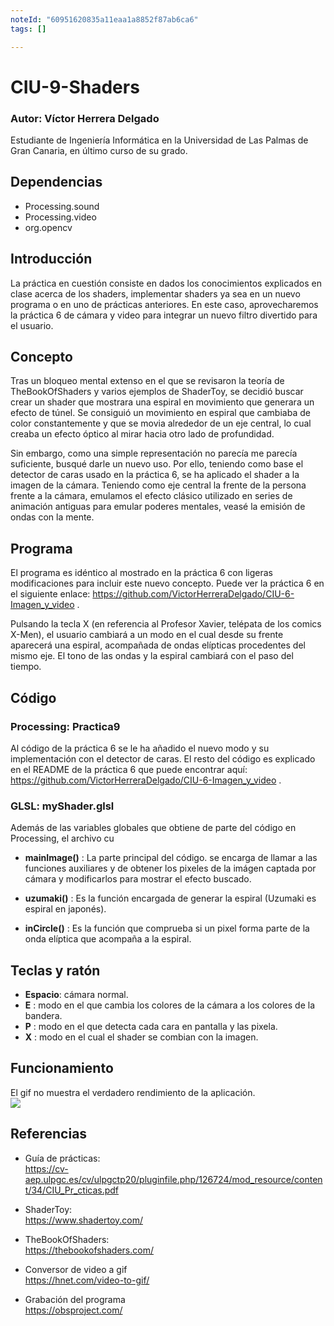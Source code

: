 ```yaml
---
noteId: "60951620835a11eaa1a8852f87ab6ca6"
tags: []

---
```



# CIU-9-Shaders

### Autor: Víctor Herrera Delgado
Estudiante de Ingeniería Informática en la Universidad de Las Palmas de Gran Canaria, en último curso de su grado.

## Dependencias
- Processing.sound
- Processing.video
- org.opencv

## Introducción 
La práctica en cuestión consiste en dados los conocimientos explicados en clase acerca de los shaders, implementar shaders ya sea en un nuevo programa o en uno de prácticas anteriores. En este caso, aprovecharemos la práctica 6 de cámara y video para integrar un nuevo filtro divertido para el usuario.

## Concepto
Tras un bloqueo mental extenso en el que se revisaron la teoría de TheBookOfShaders y varios ejemplos de ShaderToy, se decidió buscar crear un shader que mostrara una espiral en movimiento que generara un efecto de túnel. Se consiguió un movimiento en espiral que cambiaba de color constantemente y que se movia alrededor de un eje central, lo cual creaba un efecto óptico al mirar hacia otro lado de profundidad.

Sin embargo, como una simple representación no parecía me parecía suficiente, busqué darle un nuevo uso. Por ello, teniendo como base el detector de caras usado en la práctica 6, se ha aplicado el shader a la imagen de la cámara. Teniendo como eje central la frente de la persona frente a la cámara, emulamos el efecto clásico utilizado en series de animación antiguas para emular poderes mentales, veasé la emisión de ondas con la mente.

## Programa
El programa es idéntico al mostrado en la práctica 6 con ligeras modificaciones para incluir este nuevo concepto. Puede ver la práctica 6 en el siguiente enlace: https://github.com/VictorHerreraDelgado/CIU-6-Imagen_y_video .

Pulsando la tecla X (en referencia al Profesor Xavier, telépata de los comics X-Men), el usuario cambiará a un modo en el cual desde su frente aparecerá una espiral, acompañada de ondas elípticas procedentes del mismo eje. El tono de las ondas y la espiral cambiará con el paso del tiempo.

## Código
### Processing: Practica9
Al código de la práctica 6 se le ha añadido el nuevo modo y su implementación con el detector de caras. El resto del código es explicado en el README de la práctica 6 que puede encontrar aquí: https://github.com/VictorHerreraDelgado/CIU-6-Imagen_y_video .

### GLSL: myShader.glsl
Además de las variables globales que obtiene de parte del código en Processing, el archivo cu
- **mainImage()** : La parte principal del código. se encarga de llamar a las funciones auxiliares y de obtener los pixeles de la imágen captada por cámara y modificarlos para mostrar el efecto buscado.  
- **uzumaki()** : Es la función encargada de generar la espiral (Uzumaki es espiral en japonés). 

- **inCircle()** : Es la función que comprueba si un pixel forma parte de la onda elíptica que acompaña a la espiral. 


## Teclas y ratón

- **Espacio**: cámara normal.
- **E** : modo en el que cambia los colores de la cámara a los colores de la bandera.
- **P** : modo en el que detecta cada cara en pantalla y las pixela.
- **X** : modo en el cual el shader se combian con la imagen.

## Funcionamiento
El gif no muestra el verdadero rendimiento de la aplicación.  
![](Practica9.gif)


## Referencias

- Guía de prácticas:  
https://cv-aep.ulpgc.es/cv/ulpgctp20/pluginfile.php/126724/mod_resource/content/34/CIU_Pr_cticas.pdf  

- ShaderToy:  
https://www.shadertoy.com/  

- TheBookOfShaders:  
https://thebookofshaders.com/

- Conversor de video a gif   
https://hnet.com/video-to-gif/

- Grabación del programa   
https://obsproject.com/